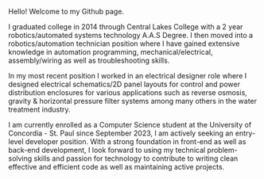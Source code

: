 Hello! Welcome to my Github page. 





I graduated college in 2014 through Central Lakes College with a 2 year robotics/automated systems technology A.A.S Degree. I then moved into a robotics/automation technician position where I have gained extensive knowledge in automation programming, mechanical/electrical, assembly/wiring as well as troubleshooting skills. 

In my most recent position I worked in an electrical designer role where I designed electrical schematics/2D panel layouts for control and power distribution enclosures for various applications such as reverse osmosis, gravity & horizontal pressure filter systems among many others in the water treatment industry.

I am currently enrolled as a Computer Science student at the University of Concordia - St. Paul since September 2023, I am actively seeking an entry-level developer position. With a strong foundation in front-end as well as back-end development, I look forward to using my technical problem-solving skills and passion for technology to contribute to writing clean effective and efficient code as well as maintaining active projects. 








<!---
Wyguy12/Wyguy12 is a ✨ special ✨ repository because its `README.md` (this file) appears on your GitHub profile.
You can click the Preview link to take a look at your changes.
--->
